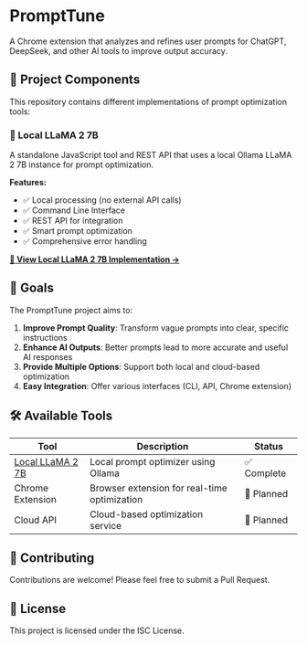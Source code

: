 # PromptTune

A Chrome extension that analyzes and refines user prompts for ChatGPT, DeepSeek, and other AI tools to improve output accuracy.

## 🚀 Project Components

This repository contains different implementations of prompt optimization tools:

### 📁 Local LLaMA 2 7B

A standalone JavaScript tool and REST API that uses a local Ollama LLaMA 2 7B instance for prompt optimization.

**Features:**
- ✅ Local processing (no external API calls)
- ✅ Command Line Interface
- ✅ REST API for integration
- ✅ Smart prompt optimization
- ✅ Comprehensive error handling

[**🔗 View Local LLaMA 2 7B Implementation →**](./Local%20LLaMA%202%207B/)

## 🎯 Goals

The PromptTune project aims to:

1. **Improve Prompt Quality**: Transform vague prompts into clear, specific instructions
2. **Enhance AI Outputs**: Better prompts lead to more accurate and useful AI responses
3. **Provide Multiple Options**: Support both local and cloud-based optimization
4. **Easy Integration**: Offer various interfaces (CLI, API, Chrome extension)

## 🛠️ Available Tools

| Tool | Description | Status |
|------|-------------|--------|
| [Local LLaMA 2 7B](./Local%20LLaMA%202%207B/) | Local prompt optimizer using Ollama | ✅ Complete |
| Chrome Extension | Browser extension for real-time optimization | 🚧 Planned |
| Cloud API | Cloud-based optimization service | 🚧 Planned |

## 🤝 Contributing

Contributions are welcome! Please feel free to submit a Pull Request.

## 📝 License

This project is licensed under the ISC License. 